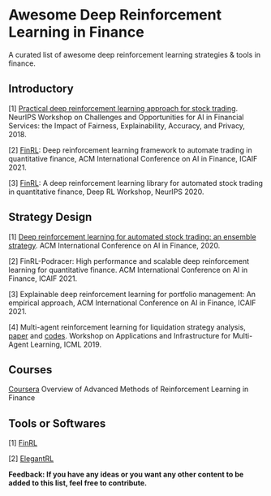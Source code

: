 # Awesome Deep Reinforcement Learning in Finance
  A curated list of awesome deep reinforcement learning strategies & tools in finance.

## Introductory
[1] [Practical deep reinforcement learning approach for stock trading](https://arxiv.org/abs/1811.07522). NeurIPS Workshop on Challenges and Opportunities for AI in Financial Services: the Impact of Fairness, Explainability, Accuracy, and Privacy, 2018.

[2] [FinRL](https://papers.ssrn.com/sol3/papers.cfm?abstract_id=3955949): Deep reinforcement learning framework to automate trading in quantitative finance, ACM International Conference on AI in Finance, ICAIF 2021.

[3] [FinRL](https://arxiv.org/abs/2011.09607): A deep reinforcement learning library for automated stock trading in quantitative finance, Deep RL Workshop, NeurIPS 2020.

## Strategy Design

[1] [Deep reinforcement learning for automated stock trading: an ensemble strategy](https://papers.ssrn.com/sol3/papers.cfm?abstract_id=3690996). ACM International Conference on AI in Finance, 2020.

[2] FinRL-Podracer: High performance and scalable deep reinforcement learning for quantitative finance. ACM International Conference on AI in Finance, ICAIF 2021.

[3] Explainable deep reinforcement learning for portfolio management: An empirical approach, ACM International Conference on AI in Finance, ICAIF 2021.

[4] Multi-agent reinforcement learning for liquidation strategy analysis, [paper](https://arxiv.org/abs/1906.11046) and [codes](https://github.com/WenhangBao/Multi-Agent-RL-for-Liquidation). Workshop on Applications and Infrastructure for Multi-Agent Learning, ICML 2019.

## Courses

[Coursera](https://www.coursera.org/learn/advanced-methods-reinforcement-learning-finance) Overview of Advanced Methods of Reinforcement Learning in Finance

## Tools or Softwares

[1] [FinRL](https://github.com/AI4Finance-Foundation/FinRL) 

[2] [ElegantRL](https://github.com/AI4Finance-Foundation/ElegantRL)



**Feedback: If you have any ideas or you want any other content to be added to this list, feel free to contribute.**



